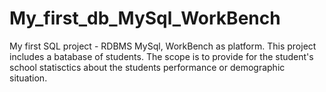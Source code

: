 # My_first_db_MySql_WorkBench
My first SQL project - RDBMS MySql, WorkBench as platform.
This project includes a batabase of students. The scope is to provide for the student's school statisctics about the students performance or demographic situation.

